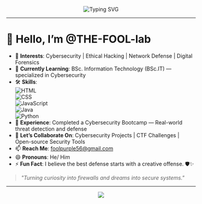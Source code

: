 <p align="center">
  <img src="https://readme-typing-svg.demolab.com?font=Fira+Code&weight=500&size=24&pause=1000&color=00FEEF&background=FFFFFF00&center=true&vCenter=true&width=500&height=50&lines=Hello+There!+I'm+THE-FOOL-lab.;Cybersecurity+Enthusiast+%F0%9F%9B%A1%EF%B8%8F;Always+Learning+Something+New+%F0%9F%93%9A;" alt="Typing SVG" />
</p>

---

# 👋 Hello, I’m @THE-FOOL-lab

- 👀 **Interests**: Cybersecurity | Ethical Hacking | Network Defense | Digital Forensics  
- 🌱 **Currently Learning**: BSc. Information Technology (BSc.IT) — specialized in Cybersecurity  
- 🛠️ **Skills**:  
  ![HTML](https://img.shields.io/badge/HTML-5-orange?style=for-the-badge&logo=html5)  
  ![CSS](https://img.shields.io/badge/CSS-3-blue?style=for-the-badge&logo=css3)  
  ![JavaScript](https://img.shields.io/badge/JavaScript-yellow?style=for-the-badge&logo=javascript)  
  ![Java](https://img.shields.io/badge/Java-Programming-blueviolet?style=for-the-badge&logo=java)  
  ![Python](https://img.shields.io/badge/Python-Programming-green?style=for-the-badge&logo=python)  
- 🧠 **Experience**: Completed a Cybersecurity Bootcamp — Real-world threat detection and defense  
- 💬 **Let’s Collaborate On**: Cybersecurity Projects | CTF Challenges | Open-source Security Tools  
- 📫 **Reach Me**: foolpurple56@gmail.com  
- 😄 **Pronouns**: He/ Him  
- ⚡ **Fun Fact**: I believe the best defense starts with a creative offense. 🛡️✨

> _"Turning curiosity into firewalls and dreams into secure systems."_

---

<p align="center">
  <img src="https://capsule-render.vercel.app/api?type=waving&color=0:00FEEF,100:3A3B3C&height=100&section=footer" />
</p>
